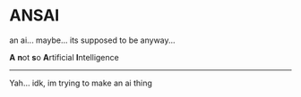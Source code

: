 # ANSAI
an ai... maybe... its supposed to be anyway...

**A** **n**ot **s**o **A**rtificial **I**ntelligence

---

Yah... idk, im trying to make an ai thing
